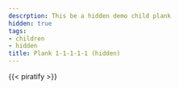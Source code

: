 ```yaml
---
descrption: This be a hidden demo child plank
hidden: true
tags:
- children
- hidden
title: Plank 1-1-1-1-1 (hidden)
---
```

{{< piratify >}}